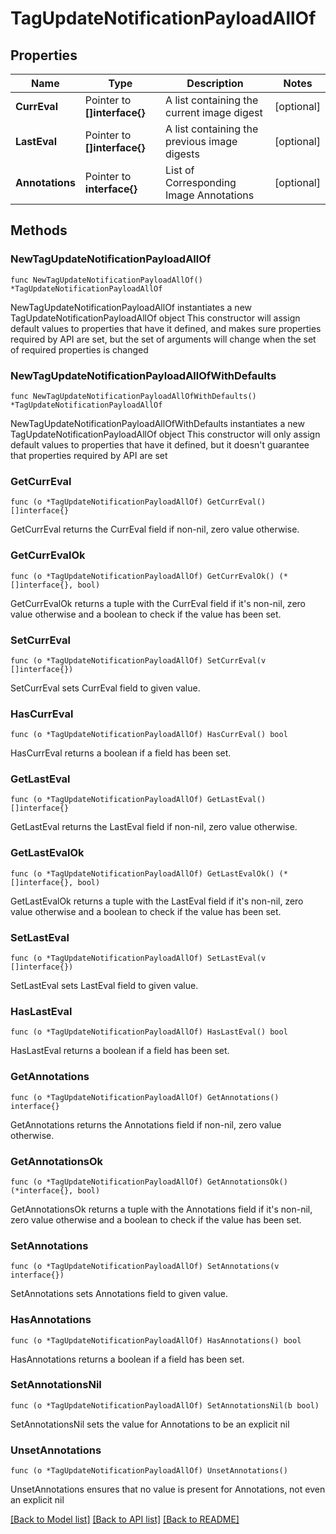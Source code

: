 # TagUpdateNotificationPayloadAllOf

## Properties

Name | Type | Description | Notes
------------ | ------------- | ------------- | -------------
**CurrEval** | Pointer to **[]interface{}** | A list containing the current image digest | [optional] 
**LastEval** | Pointer to **[]interface{}** | A list containing the previous image digests | [optional] 
**Annotations** | Pointer to **interface{}** | List of Corresponding Image Annotations | [optional] 

## Methods

### NewTagUpdateNotificationPayloadAllOf

`func NewTagUpdateNotificationPayloadAllOf() *TagUpdateNotificationPayloadAllOf`

NewTagUpdateNotificationPayloadAllOf instantiates a new TagUpdateNotificationPayloadAllOf object
This constructor will assign default values to properties that have it defined,
and makes sure properties required by API are set, but the set of arguments
will change when the set of required properties is changed

### NewTagUpdateNotificationPayloadAllOfWithDefaults

`func NewTagUpdateNotificationPayloadAllOfWithDefaults() *TagUpdateNotificationPayloadAllOf`

NewTagUpdateNotificationPayloadAllOfWithDefaults instantiates a new TagUpdateNotificationPayloadAllOf object
This constructor will only assign default values to properties that have it defined,
but it doesn't guarantee that properties required by API are set

### GetCurrEval

`func (o *TagUpdateNotificationPayloadAllOf) GetCurrEval() []interface{}`

GetCurrEval returns the CurrEval field if non-nil, zero value otherwise.

### GetCurrEvalOk

`func (o *TagUpdateNotificationPayloadAllOf) GetCurrEvalOk() (*[]interface{}, bool)`

GetCurrEvalOk returns a tuple with the CurrEval field if it's non-nil, zero value otherwise
and a boolean to check if the value has been set.

### SetCurrEval

`func (o *TagUpdateNotificationPayloadAllOf) SetCurrEval(v []interface{})`

SetCurrEval sets CurrEval field to given value.

### HasCurrEval

`func (o *TagUpdateNotificationPayloadAllOf) HasCurrEval() bool`

HasCurrEval returns a boolean if a field has been set.

### GetLastEval

`func (o *TagUpdateNotificationPayloadAllOf) GetLastEval() []interface{}`

GetLastEval returns the LastEval field if non-nil, zero value otherwise.

### GetLastEvalOk

`func (o *TagUpdateNotificationPayloadAllOf) GetLastEvalOk() (*[]interface{}, bool)`

GetLastEvalOk returns a tuple with the LastEval field if it's non-nil, zero value otherwise
and a boolean to check if the value has been set.

### SetLastEval

`func (o *TagUpdateNotificationPayloadAllOf) SetLastEval(v []interface{})`

SetLastEval sets LastEval field to given value.

### HasLastEval

`func (o *TagUpdateNotificationPayloadAllOf) HasLastEval() bool`

HasLastEval returns a boolean if a field has been set.

### GetAnnotations

`func (o *TagUpdateNotificationPayloadAllOf) GetAnnotations() interface{}`

GetAnnotations returns the Annotations field if non-nil, zero value otherwise.

### GetAnnotationsOk

`func (o *TagUpdateNotificationPayloadAllOf) GetAnnotationsOk() (*interface{}, bool)`

GetAnnotationsOk returns a tuple with the Annotations field if it's non-nil, zero value otherwise
and a boolean to check if the value has been set.

### SetAnnotations

`func (o *TagUpdateNotificationPayloadAllOf) SetAnnotations(v interface{})`

SetAnnotations sets Annotations field to given value.

### HasAnnotations

`func (o *TagUpdateNotificationPayloadAllOf) HasAnnotations() bool`

HasAnnotations returns a boolean if a field has been set.

### SetAnnotationsNil

`func (o *TagUpdateNotificationPayloadAllOf) SetAnnotationsNil(b bool)`

 SetAnnotationsNil sets the value for Annotations to be an explicit nil

### UnsetAnnotations
`func (o *TagUpdateNotificationPayloadAllOf) UnsetAnnotations()`

UnsetAnnotations ensures that no value is present for Annotations, not even an explicit nil

[[Back to Model list]](../README.md#documentation-for-models) [[Back to API list]](../README.md#documentation-for-api-endpoints) [[Back to README]](../README.md)


